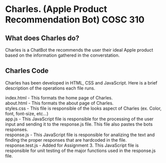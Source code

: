 ﻿# Charles. (Apple Product Recommendation Bot) COSC 310

## What does Charles do?
Charles is a ChatBot the recommends the user their ideal Apple product based on the information gathered in the converstation.

## Charles Code
Charles has been developed in HTML, CSS and JavaScript. Here is a brief description of the operations each file runs.<br/>

index.html - This formats the home page of Charles. <br/>
about.html - This formats the about page of Charles.<br/>
styles.css - This file is responsible of the looks aspect of Charles (ex. Color, font, font-size, etc...)<br/>
app.js - This JavaScript file is responsible for the processing of the user input and sending it to the response.js file. This file also pastes the bots responses.<br/>
response.js - This JavaScript file is responsible for analizing the text and finding the proper responses that are hardcoded in the file.<br/>
response.test.js - Added for Assignment 3. This JavaScript file is responsible for unit testing of the major functions used in the response.js file.<br/>
